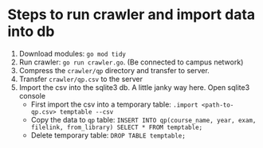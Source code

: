 # Steps to run crawler and import data into db

1. Download modules: `go mod tidy`
2. Run crawler: `go run crawler.go`. (Be connected to campus network)
3. Compress the `crawler/qp` directory and transfer to server.
4. Transfer `crawler/qp.csv` to the server
5. Import the csv into the sqlite3 db. A little janky way here. Open sqlite3 console
   - First import the csv into a temporary table: `.import <path-to-qp.csv> temptable --csv`
   - Copy the data to `qp` table: `INSERT INTO qp(course_name, year, exam, filelink, from_library) SELECT * FROM temptable;`
   - Delete temporary table: `DROP TABLE temptable;`
